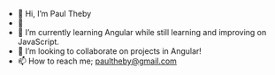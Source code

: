 - 👋 Hi, I’m Paul Theby
- 👀 
- 🌱 I’m currently learning Angular while still learning and improving on JavaScript. 
- 💞️ I’m looking to collaborate on projects in Angular!
- 📫 How to reach me; paultheby@gmail.com

<!---
Ptheby/Ptheby is a ✨ special ✨ repository because its `README.md` (this file) appears on your GitHub profile.
You can click the Preview link to take a look at your changes.
--->
